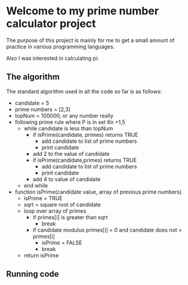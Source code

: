 # Welcome to my prime number calculator project

The purpose of this project is mainly for me to get a small amount of practice in various programming languages. 

Also I was interested in calculating pi.



## The algorithm

The standard algorithm used in all the code so far is as follows:

- candidate = 5
- prime numbers = [2,3]
- topNum = 100000, or any number really
- following prime rule where P is in set 6n +1,5
  - while candidate is less than topNum
    - if isPrime(candidate, primes) returns TRUE
      - add candidate to list of prime numbers
      - print candidate
    - add 2 to the value of candidate
    - if isPrime(candidate,primes) returns TRUE
      - add candidate to list of prime numbers
      - print candidate
    - add 4 to value of candidate
  - end while 
- function isPrime(candidate value, array of previous prime numbers)
  - isPrime = TRUE
  - sqrt = square root of candidate
  - loop over array of primes
    - if primes[i] is greater than sqrt
      - break
    - if candidate modulus primes[i] = 0 and candidate does not = primes[i]
      - isPrime = FALSE
      - break
  - return isPrime



## Running code

